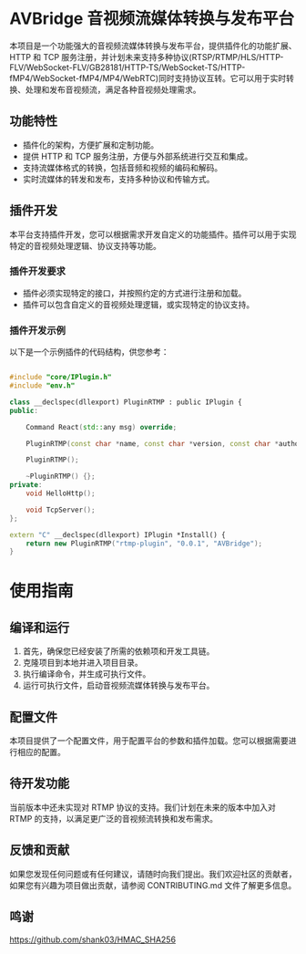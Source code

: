 # AVBridge 音视频流媒体转换与发布平台

本项目是一个功能强大的音视频流媒体转换与发布平台，提供插件化的功能扩展、HTTP 和 TCP 服务注册，并计划未来支持多种协议(RTSP/RTMP/HLS/HTTP-FLV/WebSocket-FLV/GB28181/HTTP-TS/WebSocket-TS/HTTP-fMP4/WebSocket-fMP4/MP4/WebRTC)同时支持协议互转。它可以用于实时转换、处理和发布音视频流，满足各种音视频处理需求。

## 功能特性

- 插件化的架构，方便扩展和定制功能。
- 提供 HTTP 和 TCP 服务注册，方便与外部系统进行交互和集成。
- 支持流媒体格式的转换，包括音频和视频的编码和解码。
- 实时流媒体的转发和发布，支持多种协议和传输方式。

## 插件开发
本平台支持插件开发，您可以根据需求开发自定义的功能插件。插件可以用于实现特定的音视频处理逻辑、协议支持等功能。

### 插件开发要求

- 插件必须实现特定的接口，并按照约定的方式进行注册和加载。
- 插件可以包含自定义的音视频处理逻辑，或实现特定的协议支持。

### 插件开发示例

以下是一个示例插件的代码结构，供您参考：

```cpp

#include "core/IPlugin.h"
#include "env.h"

class __declspec(dllexport) PluginRTMP : public IPlugin {
public:

    Command React(std::any msg) override;

    PluginRTMP(const char *name, const char *version, const char *author);

    PluginRTMP();

    ~PluginRTMP() {};
private:
    void HelloHttp();

    void TcpServer();
};

extern "C" __declspec(dllexport) IPlugin *Install() {
    return new PluginRTMP("rtmp-plugin", "0.0.1", "AVBridge");
}
```
# 使用指南
## 编译和运行
1. 首先，确保您已经安装了所需的依赖项和开发工具链。
2. 克隆项目到本地并进入项目目录。
3. 执行编译命令，并生成可执行文件。
4. 运行可执行文件，启动音视频流媒体转换与发布平台。 
## 配置文件
本项目提供了一个配置文件，用于配置平台的参数和插件加载。您可以根据需要进行相应的配置。

## 待开发功能
当前版本中还未实现对 RTMP 协议的支持。我们计划在未来的版本中加入对 RTMP 的支持，以满足更广泛的音视频流转换和发布需求。

## 反馈和贡献
如果您发现任何问题或有任何建议，请随时向我们提出。我们欢迎社区的贡献者，如果您有兴趣为项目做出贡献，请参阅 CONTRIBUTING.md 文件了解更多信息。

## 鸣谢
https://github.com/shank03/HMAC_SHA256
